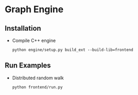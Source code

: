 # Graph Engine

## Installation
- Compile C++ engine
    ```
    python engine/setup.py build_ext --build-lib=frontend
    ```

## Run Examples

- Distributed random walk 
  ```
  python frontend/run.py
  ```
